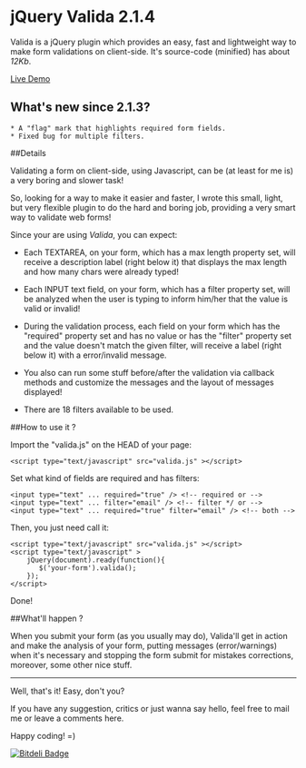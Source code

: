 # jQuery Valida 2.1.4

Valida is a jQuery plugin which provides an easy, fast and lightweight way to make form validations on client-side.
It's source-code (minified) has about *12Kb*.

[Live Demo](http://awin.com.br/valida)

## What's new since 2.1.3?

    * A "flag" mark that highlights required form fields.
    * Fixed bug for multiple filters.


##Details

Validating a form on client-side, using Javascript, can be (at least for me is) a very boring and slower task!

So, looking for a way to make it easier and faster, I wrote this small, light, but very flexible plugin to do
the hard and boring job, providing a very smart way to validate web forms!

Since your are using *Valida*, you can expect:

- Each TEXTAREA, on your form, which has a max length property set, will receive a description label
(right below it) that displays the max length and how many chars were already typed!

- Each INPUT text field, on your form, which has a filter property set, will be analyzed when the user
is typing to inform him/her that the value is valid or invalid!

- During the validation process, each field on your form which has the "required" property set and has
no value or has the "filter" property set and the value doesn't match the given filter, will receive a
label  (right below it) with a error/invalid message.

- You also can run some stuff before/after the validation via callback methods and customize the messages
and the layout of messages displayed!

- There are 18 filters available to be used.

##How to use it ?

Import the "valida.js" on the HEAD of your page:

```
<script type="text/javascript" src="valida.js" ></script>
```

Set what kind of fields are required and has filters:

```
<input type="text" ... required="true" /> <!-- required or -->
<input type="text" ... filter="email" /> <!-- filter */ or -->
<input type="text" ... required="true" filter="email" /> <!-- both -->
```

Then, you just need call it:

```
<script type="text/javascript" src="valida.js" ></script>
<script type="text/javascript" >
    jQuery(document).ready(function(){
       $('your-form').valida();
    });
</script>
```

Done!

##What'll happen ?

When you submit your form (as you usually may do), Valida'll get in action and make the analysis of your form, putting messages (error/warnings) when it's necessary and stopping the form submit for mistakes corrections, moreover, some other nice stuff.

----

Well, that's it! Easy, don't you?

If you have any suggestion, critics or just wanna say hello, feel free to mail me or leave a comments here.

Happy coding! =)

[![Bitdeli Badge](https://d2weczhvl823v0.cloudfront.net/rogeriotaques/valida/trend.png)](https://bitdeli.com/free "Bitdeli Badge")
